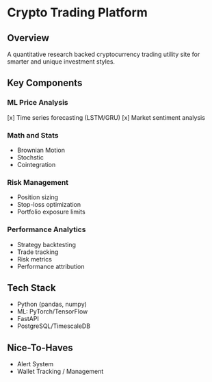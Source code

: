 # Crypto Trading Platform

## Overview
A quantitative research backed cryptocurrency trading utility site for smarter and unique investment styles.

## Key Components

### ML Price Analysis
[x] Time series forecasting (LSTM/GRU)
[x] Market sentiment analysis

### Math and Stats
- Brownian Motion
- Stochstic 
- Cointegration

### Risk Management
- Position sizing
- Stop-loss optimization
- Portfolio exposure limits

### Performance Analytics
- Strategy backtesting
- Trade tracking
- Risk metrics
- Performance attribution

## Tech Stack
- Python (pandas, numpy)
- ML: PyTorch/TensorFlow
- FastAPI
- PostgreSQL/TimescaleDB

## Nice-To-Haves
- Alert System
- Wallet Tracking / Management
